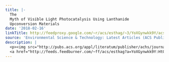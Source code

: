 ```yaml
---
title: |-
  The
  Myth of Visible Light Photocatalysis Using Lanthanide
  Upconversion Materials
date: '2018-02-16'
linkTitle: http://feedproxy.google.com/~r/acs/esthag/~3/YoXGynwkk9Y/acs.est.7b05941
source: 'Environmental Science & Technology: Latest Articles (ACS Publications)'
description: |
  <p><img src="http://pubs.acs.org/appl/literatum/publisher/achs/journals/content/esthag/0/esthag.ahead-of-print/acs.est.7b05941/20180216/images/medium/es-2017-05941a_0006.gif" alt="TOC Graphic"/></p><div><cite>Environmental Science & Technology</cite></div><div>DOI: 10.1021/acs.est.7b05941</div><div class="feedflare">
  <a href="http://feeds.feedburner.com/~ff/acs/esthag?a=YoXGynwkk9Y:HtOTt5JbrBQ:yIl2AUoC8zA"><img src="http://feeds.feedburner.com/~ff/acs/esthag?d=yIl2AUoC8zA" border="0"></img></a>
---
```

